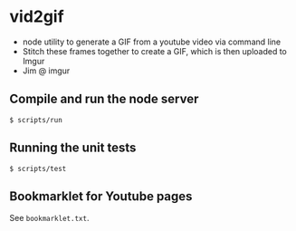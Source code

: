 vid2gif
=======

- node utility to generate a GIF from a youtube video via command line
- Stitch these frames together to create a GIF, which is then uploaded to Imgur
- Jim @ imgur

## Compile and run the node server
    
    $ scripts/run
    

## Running the unit tests

    $ scripts/test
    
## Bookmarklet for Youtube pages

See `bookmarklet.txt`.

